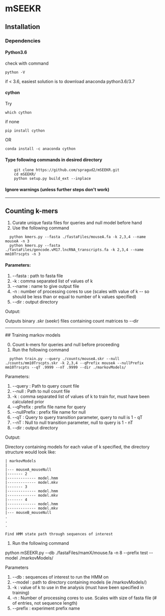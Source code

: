 # mSEEKR


## Installation

### Dependencies

#### Python3.6
check with command 

```
python -V
```

if < 3.6, easiest solution is to download anaconda python3.6/3.7
#### cython

Try 
```
which cython
``` 
if none

```
pip install cython
```

OR

```
conda install -c anaconda cython
```

#### Type following commands in desired directory
```
	git clone https://github.com/spragud2/mSEEKR.git
	cd mSEEKR/
	python setup.py build_ext --inplace
```
#### Ignore warnings (unless further steps don't work)
<hr/>

## Counting k-mers 


  1. Curate unique fasta files for queries and null model before hand
  2. Use the following command
```
  python kmers.py --fasta ./fastaFiles/mouseA.fa -k 2,3,4 --name mouseA -n 3
  python kmers.py --fasta ./fastaFiles/gencode.vM17.lncRNA_transcripts.fa -k 2,3,4 --name mm10Trscpts -n 3
```

#### Parameters:

1. --fasta : path to fasta file
2. -k : comma separated list of values of k
3. --name : name to give output file
4. -n : number of processing cores to use (scales with value of k -- so should be less than or equal to number of k values specified)
5. --dir : output directory 


  Output:

  Outputs binary .skr (seekr) files containing count matrices to --dir

<hr/>
## Training markov models

  0. Count k-mers for queries and null before proceeding  
  1. Run the following command
```
  python train.py --query ./counts/mouseA.skr --null ./counts/mm10Trscpts.skr -k 2,3,4 --qPrefix mouseA --nullPrefix mm10Trscpts --qT .9999 --nT .9999 --dir ./markovModels/
```

Parameters:

1. --query : Path to query count file
2. --null : Path to null count file
3. -k : comma separated list of values of k to train for, must have been calculated prior
4. --qPrefix : prefix file name for query
5. --nullPrefix : prefix file name for null
6. --qT : Query to query transition parameter, query to null is 1 - qT
7. --nT : Null to null transition parameter, null to query is 1 - nT
8. --dir : output directory

  Output:

  Directory containing models for each value of k specified, the directory structure would look like:

    | markovModels
    |
    |--- mouseA_mouseNull
    |------- 2
    |------------- model.hmm
    |------------- model.mkv
    |------- 3
    |------------- model.hmm
    |------------- model.mkv
    |------- 4
    |------------- model.hmm
    |------------- model.mkv
    |--- mouseB_mouseNull
    .
    .
    .

```
Find HMM state path through sequences of interest
```
  1. Run the following command

  python mSEEKR.py --db ./fastaFiles/mamX/mouse.fa -n 8 --prefix test --model ./markovModels/


  Parameters

  1. --db : sequences of interest to run the HMM on
  2. --model : path to directory containing models (ie /markovModels/)
  3. -k : value of k to use in the analysis (must have been specified in training)
  4. -n : Number of processing cores to use. Scales with size of fasta file (# of entries, not sequence length)
  5. --prefix : experiment prefix name

